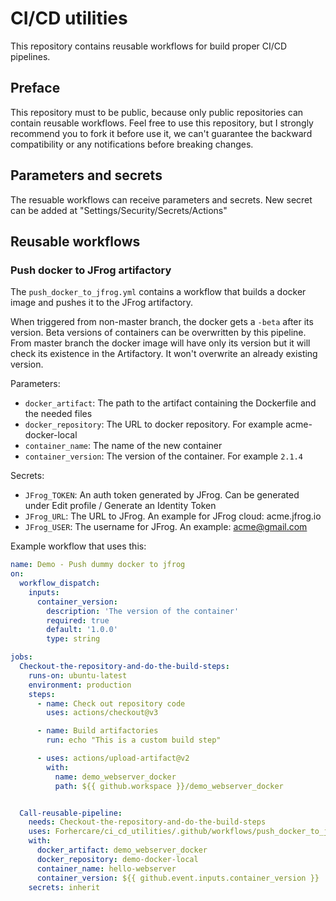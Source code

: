 # CI/CD utilities

This repository contains reusable workflows for build proper CI/CD pipelines.

## Preface

This repository must to be public, because only public repositories can contain reusable workflows. Feel free to use this repository, but I strongly recommend you to fork it before use it, we can't guarantee the backward compatibility or any notifications before breaking changes.

## Parameters and secrets

The resuable workflows can receive parameters and secrets. New secret can be added at "Settings/Security/Secrets/Actions"

## Reusable workflows

### Push docker to JFrog artifactory

The `push_docker_to_jfrog.yml` contains a workflow that builds a docker image and pushes it to the JFrog artifactory.

When triggered from non-master branch, the docker gets a `-beta` after its version. Beta versions of containers can be overwritten by this pipeline. From master branch the docker image will have only its version but it will check its existence in the Artifactory. It won't overwrite an already existing version.

Parameters:
* `docker_artifact`: The path to the artifact containing the Dockerfile and the needed files
* `docker_repository`: The URL to docker repository. For example acme-docker-local
* `container_name`: The name of the new container
* `container_version`: The version of the container. For example `2.1.4`

Secrets:
* `JFrog_TOKEN`: An auth token generated by JFrog. Can be generated under Edit profile / Generate an Identity Token 
* `JFrog_URL`: The URL to JFrog. An example for JFrog cloud: acme.jfrog.io
* `JFrog_USER`: The username for JFrog. An example: acme@gmail.com

Example workflow that uses this: 

```yml
name: Demo - Push dummy docker to jfrog
on:
  workflow_dispatch:
    inputs:
      container_version:
        description: 'The version of the container'
        required: true
        default: '1.0.0'
        type: string

jobs:
  Checkout-the-repository-and-do-the-build-steps:
    runs-on: ubuntu-latest
    environment: production
    steps:
      - name: Check out repository code
        uses: actions/checkout@v3

      - name: Build artifactories
        run: echo "This is a custom build step"

      - uses: actions/upload-artifact@v2
        with:
          name: demo_webserver_docker
          path: ${{ github.workspace }}/demo_webserver_docker


  Call-reusable-pipeline:
    needs: Checkout-the-repository-and-do-the-build-steps
    uses: Forhercare/ci_cd_utilities/.github/workflows/push_docker_to_jfrog.yml@master
    with:
      docker_artifact: demo_webserver_docker
      docker_repository: demo-docker-local
      container_name: hello-webserver
      container_version: ${{ github.event.inputs.container_version }}
    secrets: inherit
```